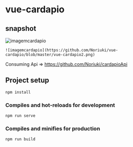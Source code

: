 # vue-cardapio

## snapshot

![imagemcardapio](https://github.com/Noriuki/vue-cardapio/blob/master/vue-cardapio-thumbnail.png)

```
![imagemcardapio](https://github.com/Noriuki/vue-cardapio/blob/master/vue-cardapio2.png)
```
Consuming Api => https://github.com/Noriuki/cardapioApi

## Project setup
```
npm install
```

### Compiles and hot-reloads for development
```
npm run serve
```

### Compiles and minifies for production
```
npm run build
```
